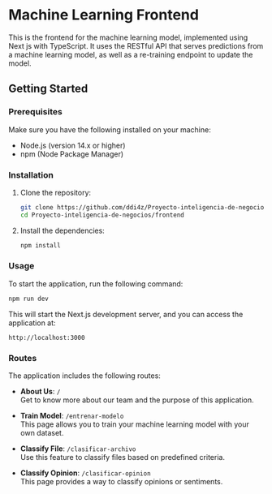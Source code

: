 # Machine Learning Frontend

This is the frontend for the machine learning model, implemented using Next js with TypeScript. It uses the RESTful API that serves predictions from a machine learning model, as well as a re-training endpoint to update the model.

## Getting Started

### Prerequisites

Make sure you have the following installed on your machine:

- Node.js (version 14.x or higher)
- npm (Node Package Manager)

### Installation

1. Clone the repository:
   ```bash
   git clone https://github.com/ddi4z/Proyecto-inteligencia-de-negocios.git
   cd Proyecto-inteligencia-de-negocios/frontend
   ```

2. Install the dependencies:
   ```bash
   npm install
   ```

### Usage

To start the application, run the following command:

```bash
npm run dev
```

This will start the Next.js development server, and you can access the application at:

```
http://localhost:3000
```

### Routes

The application includes the following routes:

- **About Us**: `/`  
  Get to know more about our team and the purpose of this application.

- **Train Model**: `/entrenar-modelo`  
  This page allows you to train your machine learning model with your own dataset.

- **Classify File**: `/clasificar-archivo`  
  Use this feature to classify files based on predefined criteria.

- **Classify Opinion**: `/clasificar-opinion`  
  This page provides a way to classify opinions or sentiments.

